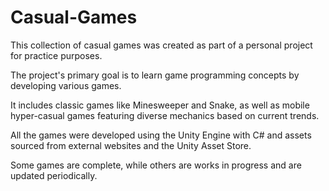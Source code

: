 # Casual-Games

This collection of casual games was created as part of a personal project for practice purposes.

The project's primary goal is to learn game programming concepts by developing various games.

It includes classic games like Minesweeper and Snake, as well as mobile hyper-casual games featuring diverse mechanics based on current trends.

All the games were developed using the Unity Engine with C# and assets sourced from external websites and the Unity Asset Store.

Some games are complete, while others are works in progress and are updated periodically.

